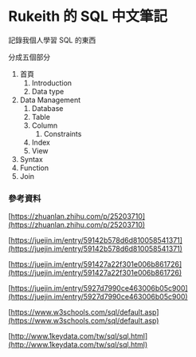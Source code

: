 # Rukeith 的 SQL 中文筆記

記錄我個人學習 SQL 的東西

分成五個部分

1. 首頁
   1. Introduction
   2. Data type
2. Data Management
   1. Database
   2. Table
   3. Column
      1. Constraints
   4. Index
   5. View
3. Syntax
4. Function
5. Join



### 參考資料

[https://zhuanlan.zhihu.com/p/25203710](https://zhuanlan.zhihu.com/p/25203710)

[https://juejin.im/entry/59142b578d6d810058541371](https://juejin.im/entry/59142b578d6d810058541371)

[https://juejin.im/entry/591427a22f301e006b861726](https://juejin.im/entry/591427a22f301e006b861726)

[https://juejin.im/entry/5927d7990ce463006b05c900](https://juejin.im/entry/5927d7990ce463006b05c900)

[https://www.w3schools.com/sql/default.asp](https://www.w3schools.com/sql/default.asp)

[http://www.1keydata.com/tw/sql/sql.html](http://www.1keydata.com/tw/sql/sql.html)

